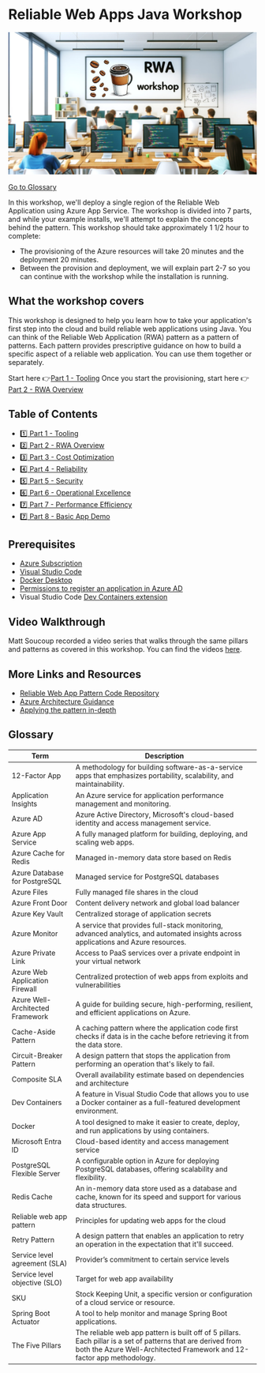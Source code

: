 # Reliable Web Apps Java Workshop

![RWA JAva](rwa_java.png)

[Go to Glossary](#glossary)

In this workshop, we'll deploy a single region of the Reliable Web Application using Azure App Service. The workshop is divided into 7 parts, and while your example installs, we'll attempt to explain the concepts behind the pattern.  This workshop should take approximately 1 1/2 hour to complete: 
 - The provisioning of the Azure resources will take 20 minutes and the deployment 20 minutes. 
 - Between the provision and deployment, we will explain part 2-7 so you can continue with the workshop while the installation is running.

## What the workshop covers

This workshop is designed to help you learn how to take your application's first step into the cloud and build reliable web applications using Java. You can think of the Reliable Web Application (RWA) pattern as a pattern of patterns. Each pattern provides prescriptive guidance on how to build a specific aspect of a reliable web application. You can use them together or separately.

Start here 👉[Part 1 - Tooling](Part1-Tooling/README.md)
Once you start the provisioning, start here 👉[Part 2 - RWA Overview](Part2-RWA-Overview/README.md)

## Table of Contents

- [1️⃣ Part 1 - Tooling](Part1-Tooling/README.md)
- [2️⃣ Part 2 - RWA Overview](Part2-RWA-Overview/README.md)
- [3️⃣ Part 3 - Cost Optimization](Part3-Cost-Optimization/README.md)
- [4️⃣ Part 4 - Reliability](Part4-Reliability/README.md)
- [5️⃣ Part 5 - Security](Part5-Security/README.md)
- [6️⃣ Part 6 - Operational Excellence](Part6-Operational-Excellence/README.md)
- [7️⃣ Part 7 - Performance Efficiency](Part7-Performance-Efficiency/README.md)
- [7️⃣ Part 8 - Basic App Demo](Part8-Basic-App/README.md)

## Prerequisites

- [Azure Subscription](https://azure.microsoft.com/pricing/member-offers/msdn-benefits-details/)
- [Visual Studio Code](https://code.visualstudio.com/)
- [Docker Desktop](https://www.docker.com/get-started/)
- [Permissions to register an application in Azure AD](https://learn.microsoft.com/azure/active-directory/develop/quickstart-register-app)
- Visual Studio Code [Dev Containers extension](https://marketplace.visualstudio.com/items?itemName=ms-vscode-remote.remote-containers)

## Video Walkthrough

Matt Soucoup recorded a video series that walks through the same pillars and patterns as covered in this workshop. You can find the videos [here](https://www.youtube.com/watch?v=5du8gfo9M7g&list=PLI7iePan8aH5wNEbsGS13W46wA2pZQ7Ea).

## More Links and Resources

* [Reliable Web App Pattern Code Repository](https://aka.ms/eap/rwa/java)
* [Azure Architecture Guidance](https://learn.microsoft.com/azure/architecture/web-apps/guides/reliable-web-app/java/plan-implementation)
* [Applying the pattern in-depth](https://learn.microsoft.com/azure/architecture/web-apps/guides/reliable-web-app/java/apply-pattern)

## Glossary

| Term                           | Description                                                                                           |
|--------------------------------|-------------------------------------------------------------------------------------------------------|
| 12-Factor App                   | A methodology for building software-as-a-service apps that emphasizes portability, scalability, and maintainability. |
| Application Insights           | An Azure service for application performance management and monitoring. |
| Azure AD | Azure Active Directory, Microsoft's cloud-based identity and access management service. |
| Azure App Service | A fully managed platform for building, deploying, and scaling web apps. |
| Azure Cache for Redis          | Managed in-memory data store based on Redis                                                           |
| Azure Database for PostgreSQL  | Managed service for PostgreSQL databases                                                              |
| Azure Files                    | Fully managed file shares in the cloud                                                                |
| Azure Front Door               | Content delivery network and global load balancer                                                     |
| Azure Key Vault                | Centralized storage of application secrets                                                           |
| Azure Monitor | A service that provides full-stack monitoring, advanced analytics, and automated insights across applications and Azure resources. |
| Azure Private Link             | Access to PaaS services over a private endpoint in your virtual network                               |
| Azure Web Application Firewall | Centralized protection of web apps from exploits and vulnerabilities                                 |
| Azure Well-Architected Framework | A guide for building secure, high-performing, resilient, and efficient applications on Azure. |
| Cache-Aside Pattern | A caching pattern where the application code first checks if data is in the cache before retrieving it from the data store. |
| Circuit-Breaker Pattern | A design pattern that stops the application from performing an operation that's likely to fail. |
| Composite SLA                   | Overall availability estimate based on dependencies and architecture                                |
| Dev Containers | A feature in Visual Studio Code that allows you to use a Docker container as a full-featured development environment. |
| Docker | A tool designed to make it easier to create, deploy, and run applications by using containers. |
| Microsoft Entra ID             | Cloud-based identity and access management service                                                    |
| PostgreSQL Flexible Server | A configurable option in Azure for deploying PostgreSQL databases, offering scalability and flexibility. |
| Redis Cache | An in-memory data store used as a database and cache, known for its speed and support for various data structures. |
| Reliable web app pattern       | Principles for updating web apps for the cloud                                                       |
| Retry Pattern | A design pattern that enables an application to retry an operation in the expectation that it'll succeed. |
| Service level agreement (SLA)  | Provider’s commitment to certain service levels                                                       |
| Service level objective (SLO)  | Target for web app availability                                                                       |
| SKU | Stock Keeping Unit, a specific version or configuration of a cloud service or resource. |
| Spring Boot Actuator | A tool to help monitor and manage Spring Boot applications. |
| The Five Pillars | The reliable web app pattern is built off of 5 pillars. Each pillar is a set of patterns that are derived from both the Azure Well-Architected Framework and 12-factor app methodology. |

